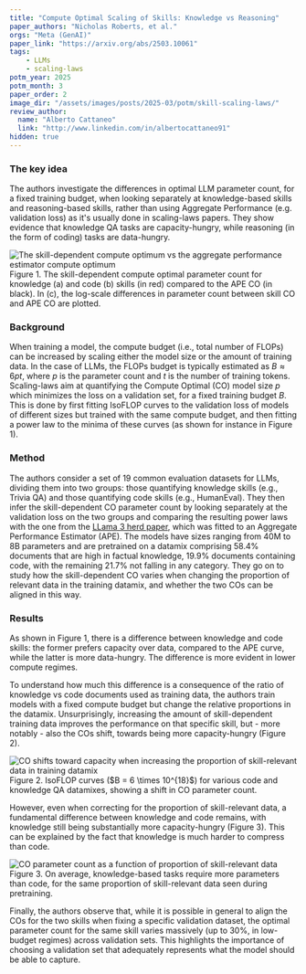 ```yaml
---
title: "Compute Optimal Scaling of Skills: Knowledge vs Reasoning"
paper_authors: "Nicholas Roberts, et al."
orgs: "Meta (GenAI)"
paper_link: "https://arxiv.org/abs/2503.10061"
tags:
    - LLMs
    - scaling-laws
potm_year: 2025
potm_month: 3
paper_order: 2
image_dir: "/assets/images/posts/2025-03/potm/skill-scaling-laws/"
review_author:
  name: "Alberto Cattaneo"
  link: "http://www.linkedin.com/in/albertocattaneo91"
hidden: true
---
```



### The key idea

The authors investigate the differences in optimal LLM parameter count, for a fixed training budget, when looking separately at knowledge-based skills and reasoning-based skills, rather than using Aggregate Performance  (e.g. validation loss) as it's usually done in scaling-laws papers. They show evidence that knowledge QA tasks are capacity-hungry, while reasoning (in the form of coding) tasks are data-hungry.

<img src="{{ page.image_dir | append: 'fig1.png' | relative_url }}" alt="The skill-dependent compute optimum vs the aggregate performance estimator compute optimum">
<figcaption>Figure 1. The skill-dependent compute optimal parameter count for knowledge (a) and code (b) skills (in red) compared to the APE CO (in black). In (c), the log-scale differences in parameter count between skill CO and APE CO are plotted. </figcaption>

### Background

When training a model, the compute budget (i.e., total number of FLOPs) can be increased by scaling either the model size or the amount of training data. In the case of LLMs, the FLOPs budget is typically estimated as $B \approx 6pt$, where $p$ is the parameter count and $t$ is the number of training tokens. Scaling-laws aim at quantifying the Compute Optimal (CO) model size $p$ which minimizes the loss on a validation set, for a fixed training budget $B$. This is done by first fitting IsoFLOP curves to the validation loss of models of different sizes but trained with the same compute budget, and then fitting a power law to the minima of these curves (as shown for instance in Figure 1).

### Method

The authors consider a set of 19 common evaluation datasets for LLMs, dividing them into two groups: those quantifying knowledge skills (e.g., Trivia QA) and those quantifying code skills (e.g., HumanEval). They then infer the skill-dependent CO parameter count by looking separately at the validation loss on the two groups and comparing the resulting power laws with the one from the [LLama 3 herd paper](https://arxiv.org/pdf/2407.21783), which was fitted to an Aggregate Performance Estimator (APE). The models have sizes ranging from 40M to 8B parameters and are pretrained on a datamix comprising 58.4% documents that are high in factual knowledge, 19.9% documents containing code, with the remaining 21.7% not falling in any category. They go on to study how the skill-dependent CO varies when changing the proportion of relevant data in the training datamix, and whether the two COs can be aligned in this way.

### Results

As shown in Figure 1, there is a difference between knowledge and code skills: the former prefers capacity over data, compared to the APE curve, while the latter is more data-hungry. The difference is more evident in lower compute regimes.

To understand how much this difference is a consequence of the ratio of knowledge vs code documents used as training data, the authors train models with a fixed compute budget but change the relative proportions in the datamix. Unsurprisingly, increasing the amount of skill-dependent training data improves the performance on that specific skill, but - more notably - also the COs shift, towards being more capacity-hungry (Figure 2).

<img src="{{ page.image_dir | append: 'fig2.png' | relative_url }}" alt="CO shifts toward capacity when increasing the proportion of skill-relevant data in training datamix">
<figcaption>Figure 2. IsoFLOP curves ($B = 6 \times 10^{18}$) for various code and knowledge QA datamixes, showing a shift in CO parameter count. </figcaption>

However, even when correcting for the proportion of skill-relevant data, a fundamental difference between knowledge and code remains, with knowledge still being substantially more capacity-hungry (Figure 3). This can be explained by the fact that knowledge is much harder to compress than code.

<img class="constrained_img" src="{{ page.image_dir | append: 'fig3.png' | relative_url }}" alt="CO parameter count as a function of proportion of skill-relevant data">
<figcaption>Figure 3. On average, knowledge-based tasks require more parameters than code, for the same proportion of skill-relevant data seen during pretraining. </figcaption>

Finally, the authors observe that, while it is possible in general to align the COs for the two skills when fixing a specific validation dataset, the optimal parameter count for the same skill varies massively (up to 30%, in low-budget regimes) across validation sets. This highlights the importance of choosing a validation set that adequately represents what the model should be able to capture.